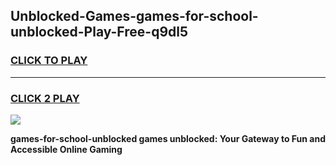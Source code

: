 
## Unblocked-Games-games-for-school-unblocked-Play-Free-q9dl5
<h3>
<a href="https://premium76.site?title=games-for-school-unblocked&ref=10A">CLICK TO PLAY</a></h3>
<hr>

<h3>
<a href="https://premium76.site?title=games-for-school-unblocked&ref=10A">CLICK 2 PLAY</a>
  
</h3>

<a href="https://premium76.site?title=games-for-school-unblocked&ref=10A"><img src="https://clearcache.store/games.png"></a>


**games-for-school-unblocked games unblocked: Your Gateway to Fun and Accessible Online Gaming**
